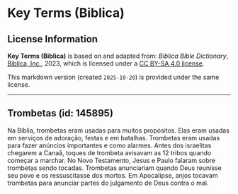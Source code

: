 # Key Terms (Biblica)

## License Information

**Key Terms (Biblica)** is based on and adapted from: _Biblica Bible Dictionary_, [Biblica, Inc.](https://www.biblica.com/), 2023, which is licensed under a [CC BY-SA 4.0 license](https://creativecommons.org/licenses/by-sa/4.0/legalcode.en).

This markdown version (created `2025-10-20`) is provided under the same license.



--------------------------------

## Trombetas (id: 145895)

Na Bíblia, trombetas eram usadas para muitos propósitos. Elas eram usadas em serviços de adoração, festas e em batalhas. Trombetas eram usadas para fazer anúncios importantes e como alarmes. Antes dos israelitas chegarem a Canaã, toques de trombeta avisavam as 12 tribos quando começar a marchar. No Novo Testamento, Jesus e Paulo falaram sobre trombetas sendo tocadas. Trombetas anunciariam quando Deus reunisse seu povo e os ressuscitasse dos mortos. Em Apocalipse, anjos tocavam trombetas para anunciar partes do julgamento de Deus contra o mal.


